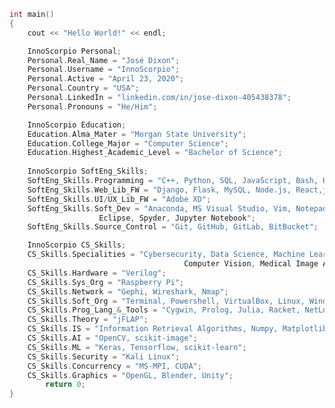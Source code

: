 <!-- ### Hi there 👋 -->
<!--
**InnoScorpio/InnoScorpio** is a ✨ _special_ ✨ repository because its `README.md` (this file) appears on your GitHub profile.

Here are some ideas to get you started:

- 🔭 I’m currently working on ...
- 🌱 I’m currently learning ...
- 👯 I’m looking to collaborate on ...
- 🤔 I’m looking for help with ...
- 💬 Ask me about ...
- 📫 How to reach me: ...
- 😄 Pronouns: ...
- ⚡ Fun fact: ...
-->
```C++
int main()
{ 
	cout << "Hello World!" << endl;

	InnoScorpio Personal;  
	Personal.Real_Name = "José Dixon";
	Personal.Username = "InnoScorpio";
	Personal.Active = "April 23, 2020";
	Personal.Country = "USA";
	Personal.LinkedIn = "linkedin.com/in/jose-dixon-405438378";
	Personal.Pronouns = "He/Him";

	InnoScorpio Education;
	Education.Alma_Mater = "Morgan State University";
	Education.College_Major = "Computer Science";
	Education.Highest_Academic_Level = "Bachelor of Science";
	
	InnoScorpio SoftEng_Skills;
	SoftEng_Skills.Programming = "C++, Python, SQL, JavaScript, Bash, HTML, CSS, R";
	SoftEng_Skills.Web_Lib_FW = "Django, Flask, MySQL, Node.js, React,js, PostqreSQL, MongoDB";
	SoftEng_Skills.UI/UX_Lib_FW = "Adobe XD";
	SoftEng_Skills.Soft_Dev = "Anaconda, MS Visual Studio, Vim, Notepad++, 
					Eclipse, Spyder, Jupyter Notebook";
	SoftEng_Skills.Source_Control = "Git, GitHub, GitLab, BitBucket";

	InnoScorpio CS_Skills;
	CS_Skills.Specialities = "Cybersecurity, Data Science, Machine Learning, Deep Learning, 
	                                   Computer Vision, Medical Image Analysis";
	CS_Skills.Hardware = "Verilog";
	CS_Skills.Sys_Org = "Raspberry Pi";
	CS_Skills.Network = "Gephi, Wireshark, Nmap";
	CS_Skills.Soft_Org = "Terminal, Powershell, VirtualBox, Linux, Windows, Android";
	CS_Skills.Prog_Lang_&_Tools = "Cygwin, Prolog, Julia, Racket, NetLogo";
	CS_Skills.Theory = "jFLAP";
	CS_Skills.IS = "Information Retrieval Algorithms, Numpy, Matplotlib, Pandas, Scipy, Seaborn";
	CS_Skills.AI = "OpenCV, scikit-image";
	CS_Skills.ML = "Keras, Tensorflow, scikit-learn";
	CS_Skills.Security = "Kali Linux";
	CS_Skills.Concurrency = "MS-MPI, CUDA";
	CS_Skills.Graphics = "OpenGL, Blender, Unity";
        return 0;
}
 ```
  
